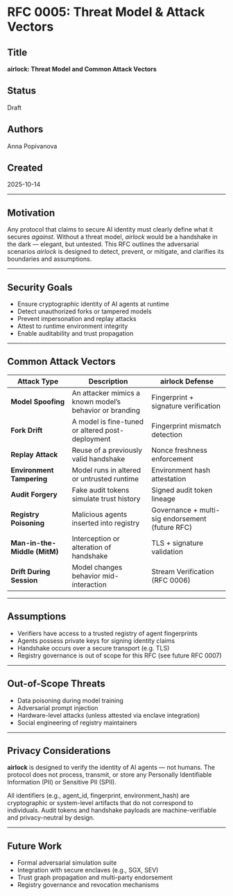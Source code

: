 # RFC 0005: Threat Model & Attack Vectors

## Title  
**airlock: Threat Model and Common Attack Vectors**

## Status  
Draft

## Authors  
Anna Popivanova

## Created  
2025-10-14

---

## Motivation
Any protocol that claims to secure AI identity must clearly define what it secures *against*. Without a threat model, *airlock* would be a handshake in the dark — elegant, but untested. This RFC outlines the adversarial scenarios *airlock* is designed to detect, prevent, or mitigate, and clarifies its boundaries and assumptions.

---

## Security Goals
 - Ensure cryptographic identity of AI agents at runtime
 - Detect unauthorized forks or tampered models
 - Prevent impersonation and replay attacks
 - Attest to runtime environment integrity
 - Enable auditability and trust propagation

---

## Common Attack Vectors
| Attack Type | Description | airlock Defense |
|-------------|-------------|-----------------|
| **Model Spoofing** | An attacker mimics a known model’s behavior or branding | Fingerprint + signature verification |
| **Fork Drift** | A model is fine-tuned or altered post-deployment | Fingerprint mismatch detection |
| **Replay Attack** | Reuse of a previously valid handshake | Nonce freshness enforcement |
| **Environment Tampering** | Model runs in altered or untrusted runtime | Environment hash attestation |
| **Audit Forgery** | Fake audit tokens simulate trust history | Signed audit token lineage |
| **Registry Poisoning** | Malicious agents inserted into registry | Governance + multi-sig endorsement (future RFC) |
| **Man-in-the-Middle (MitM)** | Interception or alteration of handshake | TLS + signature validation |
| **Drift During Session** | Model changes behavior mid-interaction | Stream Verification (RFC 0006) |

---

## Assumptions
 - Verifiers have access to a trusted registry of agent fingerprints
 - Agents possess private keys for signing identity claims
 - Handshake occurs over a secure transport (e.g. TLS)
 - Registry governance is out of scope for this RFC (see future RFC 0007)

---

## Out-of-Scope Threats
 - Data poisoning during model training
 - Adversarial prompt injection
 - Hardware-level attacks (unless attested via enclave integration)
 - Social engineering of registry maintainers

---

## Privacy Considerations
**airlock** is designed to verify the identity of AI agents — not humans. The protocol does not process, transmit, or store any Personally Identifiable Information (PII) or Sensitive PII (SPII).

All identifiers (e.g., agent_id, fingerprint, environment_hash) are cryptographic or system-level artifacts that do not correspond to individuals. Audit tokens and handshake payloads are machine-verifiable and privacy-neutral by design.

---

## Future Work
 - Formal adversarial simulation suite
 - Integration with secure enclaves (e.g., SGX, SEV)
 - Trust graph propagation and multi-party endorsement
 - Registry governance and revocation mechanisms

